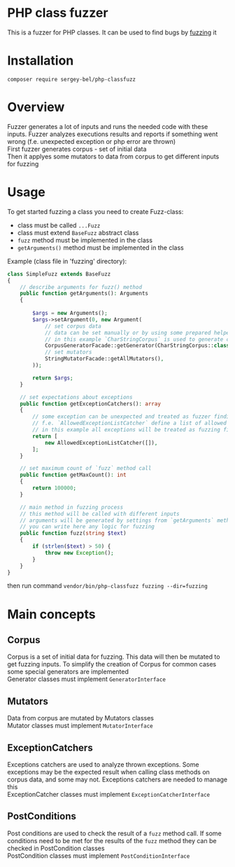 # PHP class fuzzer
This is a fuzzer for PHP classes. It can be used to find bugs by [fuzzing](https://en.wikipedia.org/wiki/Fuzzing) it



# Installation
`composer require sergey-bel/php-classfuzz`


# Overview
Fuzzer generates a lot of inputs and runs the needed code with these inputs. Fuzzer analyzes executions results and reports if something went wrong (f.e. unexpected exception or php error are thrown)  
First fuzzer generates corpus - set of initial data  
Then it applyes some mutators to data from corpus to get different inputs for fuzzing



# Usage
To get started fuzzing a class you need to create Fuzz-class:

* class must be called `...Fuzz`
* class must extend `BaseFuzz` abstract class
* `fuzz` method must be implemented in the class
* `getArguments()` method must be implemented in the class


Example (class file in 'fuzzing' directory):
```php
class SimpleFuzz extends BaseFuzz
{
    // describe arguments for fuzz() method
    public function getArguments(): Arguments
    {
       
        $args = new Arguments();
        $args->setArgument(0, new Argument(
            // set corpus data
            // data can be set manually or by using some prepared helpers
            // in this example `CharStringCorpus` is used to generate corpus 
            CorpusGeneratorFacade::getGenerator(CharStringCorpus::class)->generate(100),
            // set mutators
            StringMutatorFacade::getAllMutators(),
        ));

        return $args;
    }

    // set expectations about exceptions
    public function getExceptionCatchers(): array
    {
        // some exception can be unexpected and treated as fuzzer findings but other can be ignored
        // f.e. `AllowedExceptionListCatcher` define a list of allowed (ignored) exceptions
        // in this example all exceptions will be treated as fuzzing finding
        return [
            new AllowedExceptionListCatcher([]),
        ];
    }

    // set maximum count of `fuzz` method call
    public function getMaxCount(): int
    {
        return 100000;
    }

    // main method in fuzzing process
    // this method will be called with different inputs
    // arguments will be generated by settings from `getArguments` method
    // you can write here any logic for fuzzing
    public function fuzz(string $text)
    {
        if (strlen($text) > 50) {
            throw new Exception();
        }
    }
}
```

then run command `vendor/bin/php-classfuzz fuzzing --dir=fuzzing`

# Main concepts

## Corpus
Corpus is a set of initial data for fuzzing. This data will then be mutated to get fuzzing inputs. To simplify the creation of Corpus for common cases some special generators are implemented  
Generator classes must implement `GeneratorInterface`


## Mutators
Data from corpus are mutated by Mutators classes  
Mutator classes must implement `MutatorInterface`

## ExceptionCatchers
Exceptions catchers are used to analyze thrown exceptions. Some exceptions may be the expected result when calling class methods on corpus data, and some may not. Exceptions catchers are needed to manage this  
ExceptionCatcher classes must implement `ExceptionCatcherInterface`

## PostConditions
Post conditions are used to check the result of a `fuzz` method call. If some conditions need to be met for the results of the `fuzz` method they can be checked in PostCondition classes  
PostCondition classes must implement `PostConditionInterface`
